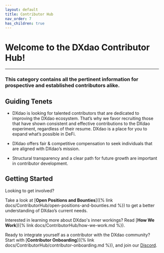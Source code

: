 ```yaml
---
layout: default
title: Contributor Hub
nav_order: 7
has_children: true
---
```


# Welcome to the DXdao Contributor Hub!

___

### This category contains all the pertinent information for prospective and established contributors alike.
  
## Guiding Tenets

-   DXdao is looking for talented contributors that are dedicated to improving the DXdao ecosystem. That’s why we favor recruiting those that have shown consistent and effective contributions to the DXdao experiment, regardless of their resume. DXdao is a place for you to expand what’s possible in DeFi.

-   DXdao offers fair & competitive compensation to seek individuals that are aligned with DXdao’s mission.

-   Structural transparency and a clear path for future growth are important in contributor development.

## Getting Started

Looking to get involved?  
  
Take a look at [**Open Positions and Bounties**]({% link docs/ContributorHub/open-positions-and-bounties.md %}) to get a better understanding of DXdao’s current needs.

Interested in learning more about DXdao's inner workings? Read [**How We Work**]({% link docs/ContributorHub/how-we-work.md %}).  

Ready to integrate yourself as a contributor with the DXdao community? Start with [**Contributor Onboarding**]({% link docs/ContributorHub/contributor-onboarding.md %}), and join our <a href="https://discord.gg/4QXEJQkvHH" target="_blank"> Discord</a>.